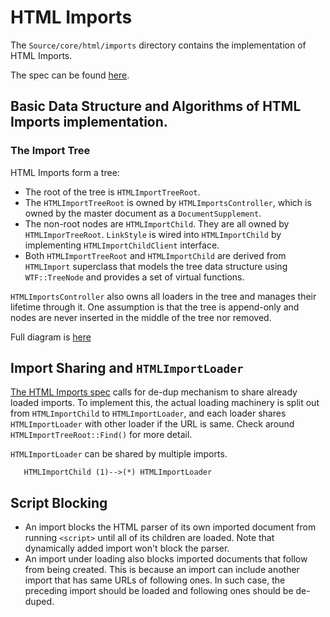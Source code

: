# HTML Imports

The `Source/core/html/imports` directory contains the implementation of
HTML Imports.

The spec can be found [here](https://w3c.github.io/webcomponents/spec/imports/).

## Basic Data Structure and Algorithms of HTML Imports implementation.

### The Import Tree

HTML Imports form a tree:

* The root of the tree is `HTMLImportTreeRoot`.
* The `HTMLImportTreeRoot` is owned by `HTMLImportsController`, which is owned
  by the master document as a `DocumentSupplement`.
* The non-root nodes are `HTMLImportChild`. They are all owned by
  `HTMLImporTreeRoot`.  `LinkStyle` is wired into `HTMLImportChild` by
  implementing `HTMLImportChildClient` interface.
* Both `HTMLImportTreeRoot` and `HTMLImportChild` are derived from `HTMLImport`
  superclass that models the tree data structure using `WTF::TreeNode` and
  provides a set of virtual functions.

`HTMLImportsController` also owns all loaders in the tree and manages their
lifetime through it.  One assumption is that the tree is append-only and
nodes are never inserted in the middle of the tree nor removed.

Full diagram is [here](https://docs.google.com/drawings/d/1jFQrO0IupWrlykTNzQ3Nv2SdiBiSz4UE9-V3-vDgBb0/)

## Import Sharing and `HTMLImportLoader`

[The HTML Imports spec](https://w3c.github.io/webcomponents/spec/imports/) calls
for de-dup mechanism to share already loaded imports.
To implement this, the actual loading machinery is split out from
`HTMLImportChild` to `HTMLImportLoader`, and each loader shares
`HTMLImportLoader` with other loader if the URL is same.  Check around
`HTMLImportTreeRoot::Find()` for more detail.

`HTMLImportLoader` can be shared by multiple imports.

```
   HTMLImportChild (1)-->(*) HTMLImportLoader
```

## Script Blocking

- An import blocks the HTML parser of its own imported document from running
  `<script>` until all of its children are loaded.  Note that dynamically added
  import won't block the parser.
- An import under loading also blocks imported documents that follow from
  being created.  This is because an import can include another import that
  has same URLs of following ones.  In such case, the preceding import should
  be loaded and following ones should be de-duped.